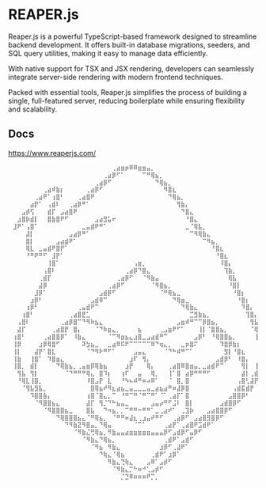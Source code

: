 
# REAPER.js
Reaper.js is a powerful TypeScript-based framework designed to streamline backend development. It offers built-in database migrations, seeders, and SQL query utilities, making it easy to manage data efficiently.

With native support for TSX and JSX rendering, developers can seamlessly integrate server-side rendering with modern frontend techniques.

Packed with essential tools, Reaper.js simplifies the process of building a single, full-featured server, reducing boilerplate while ensuring flexibility and scalability.
## Docs
https://www.reaperjs.com/
```sh
⠀⠀⠀⠀⠀⠀⠀⠀⠀⠀⠀⠀⠀⠀⠀⠀⠀⠀⠀⠀⠀⠀⠀⠀⢀⣴⣶⡶⠿⠿⣶⣶⣤⡀⠀⠀⠀⠀⠀⠀⠀⠀⠀⠀⠀⠀⠀⠀⠀⠀⠀⠀⠀⠀⠀⠀⠀⠀⠀⠀⠀
⠀⠀⠀⠀⠀⠀⠀⠀⠀⠀⠀⠀⠀⠀⠀⠀⠀⠀⠀⠀⠀⠀⢀⣴⡿⠋⠁⠀⠀⠀⠀⠉⠛⢿⣦⡀⠀⠀⠀⠀⠀⠀⠀⠀⠀⠀⠀⠀⠀⠀⠀⠀⠀⠀⠀⠀⠀⠀⠀⠀⠀
⠀⠀⠀⠀⠀⠀⠀⠀⠀⠀⠀⠀⠀⠀⠀⠀⠀⠀⠀⠀⢀⣴⡿⠋⠀⠀⠀⠀⠀⠀⠀⠀⠀⠀⠙⢿⣦⡀⠀⠀⠀⠀⠀⠀⠀⠀⠀⠀⠀⠀⠀⠀⠀⠀⠀⠀⠀⠀⠀⠀⠀
⠀⠀⠀⠀⠀⠀⠀⠀⢀⣴⠾⣷⡆⠀⠀⠀⠀⠀⢀⣴⡿⠋⠀⠀⠀⠀⠀⠀⠀⠀⠀⠀⠀⠀⠀⠀⠻⣿⣆⠀⠀⠀⠀⠀⠀⠀⠀⠀⠀⠀⠀⠀⠀⠀⠀⠀⠀⠀⠀⠀⠀
⠀⠀⠀⠀⠀⠀⢀⣴⠟⠁⢰⣿⠃⠀⠀⠀⢀⣴⣿⠟⠀⠀⠀⠀⠀⠀⠀⠀⠀⠀⠀⠀⠀⠀⠀⠀⠀⠙⢿⣦⡀⠀⠀⠀⠀⠀⠀⠀⠀⠀⠀⠀⠀⠀⠀⠀⠀⠀⠀⠀⠀
⠀⠀⠀⠀⠀⣴⡟⠁⠀⢠⣾⠇⠀⠀⢀⣴⡿⠛⠁⠀⠀⠀⠀⠀⠀⠀⠀⠀⠀⠀⠀⠀⠀⠀⠀⠀⠀⠀⠀⢻⣷⡄⠀⠀⠀⠀⠀⠀⠀⠀⠀⠀⠀⠀⠀⠀⠀⠀⠀⠀⠀
⠀⠀⠀⣠⡾⢫⠀⠀⠀⣾⡏⠀⣠⣴⣿⠟⠀⠀⠀⠀⠀⠀⠀⠀⠀⠀⠀⠀⠀⠀⠀⠀⠀⠀⠀⠀⠀⠀⠀⠀⠙⣿⣄⠀⠀⠀⠀⠀⠀⠀⠀⠀⠀⠀⠀⠀⠀⠀⠀⠀⠀
⠀⠀⣰⣿⡷⣾⡇⠀⠀⣿⣷⣿⠟⠋⠀⠀⠀⠀⠀⠀⣠⣴⣻⣥⠖⠀⠀⠀⠀⠀⠀⠀⠀⠀⠀⠀⠀⠀⠀⠀⠀⠘⣿⣄⠀⠀⠀⠀⠀⠀⠀⠀⠀⠀⠀⠀⠀⠀⠀⠀⠀
⠀⣸⠟⠁⢠⣿⠁⠀⠀⠀⠀⠀⠀⠀⠀⠀⠀⣀⣤⣾⠟⠛⠁⠀⠀⠀⠀⠀⠀⠀⠀⠀⠀⠀⠀⠀⠀⠀⠀⠀⠀⣀⠈⢿⣧⡀⠀⠀⠀⠀⠀⠀⠀⠀⠀⠀⠀⠀⠀⠀⠀
⠀⠀⠀⠀⣼⡇⠀⠀⠀⠀⠀⠀⠀⠀⣠⣴⡿⠛⠁⠀⠀⠀⠀⠀⠀⠀⠀⠀⠀⠀⠀⠀⠀⠀⠀⠀⠀⠀⠀⠀⠀⠀⠉⠻⢿⣷⣄⠀⠀⠀⠀⠀⠀⠀⠀⠀⠀⠀⠀⠀⠀
⠀⠀⠀⠀⣿⡇⠀⠀⠀⠀⠀⣠⣴⣾⠟⠁⠀⠀⠀⠀⠀⠀⠀⠀⠀⠀⠀⠀⠀⠀⠀⠀⠀⠀⠀⠀⠀⠀⠀⠀⠀⠀⠀⠀⠀⠉⠻⣦⡀⠀⠀⠀⠀⠀⠀⠀⠀⠀⠀⠀⠀
⠀⠀⠀⠀⢿⣇⠀⣀⣤⣾⠟⣿⡟⠁⠀⠀⠀⠀⠀⠀⠀⠀⠀⠀⠀⠀⠀⠀⠀⠀⠀⠀⠀⠀⠀⠀⠀⠀⠀⠀⠀⠀⠀⠀⠀⠀⠀⠘⣿⣆⠀⠀⠀⠀⠀⠀⠀⠀⠀⠀⠀
⠀⠀⠀⠀⠘⠛⠟⠛⠋⠀⣸⡟⠁⠀⠀⠀⠀⠀⠀⠀⠀⠀⠀⠀⠀⠀⠀⠀⠀⠀⠀⠀⠀⠀⠀⠀⠀⠀⠀⠀⠀⠀⠀⠀⠀⠀⠀⠀⠘⣿⣆⠀⠀⠀⠀⠀⠀⠀⠀⠀⠀
⠀⠀⠀⠀⠀⠀⠀⠀⠀⢸⣿⠁⠀⠀⠀⠀⠀⠀⠀⠀⠀⠀⠀⠀⠀⠀⠀⠀⠀⢠⣶⡀⠀⠀⠀⠀⠀⠀⠀⠀⠀⠀⠀⠀⠀⠀⠀⠀⠀⠸⣿⡄⠀⠀⠀⠀⠀⠀⠀⠀⠀
⠀⠀⠀⠀⠀⠀⠀⠀⢠⣿⠇⠀⠀⠀⠀⠀⠀⠀⠀⠀⠀⠀⠀⠀⠀⠀⠀⢀⣴⡿⠙⣿⣄⠀⠀⠀⠀⠀⠀⠀⠀⠀⠀⠀⠀⠀⠀⠀⠀⠀⢹⣷⡀⠀⠀⠀⠀⠀⠀⠀⠀
⠀⠀⠀⠀⠀⠀⠀⢀⣾⡏⠀⠀⠀⠀⠀⠀⠀⠀⠀⠀⠀⠀⠀⠀⠀⢀⣴⡿⠋⠀⠀⠈⠻⣷⣤⠀⠀⠀⠀⠀⠀⠀⠀⠀⠀⠀⠀⠀⠀⠀⠀⢿⣧⠀⠀⠀⠀⠀⠀⠀⠀
⠀⠀⠀⠀⠀⠀⠀⣼⡿⠀⠀⠀⠀⠀⠀⠀⠀⠀⠀⠀⠀⠀⠀⢀⣴⡿⠋⠀⠀⠀⠀⠀⠀⠈⠻⣿⣦⡀⠀⠀⠀⠀⠀⠀⠀⠀⠀⠀⠀⠀⠀⠘⣿⡇⠀⠀⠀⠀⠀⠀⠀
⠀⠀⠀⠀⠀⠀⣸⡿⠁⠀⠀⠀⠀⠀⠀⠀⠀⠀⠀⠀⠀⣠⣾⡿⠋⠀⠀⠀⠀⠀⠀⠀⠀⠀⠀⠈⠛⢿⣦⣀⠀⠀⠀⠀⠀⠀⠀⠀⠀⠀⠀⠀⠘⣿⡆⠀⠀⠀⠀⠀⠀
⠀⠀⠀⠀⠀⣰⡿⠃⠀⠀⠀⠀⠀⠀⠀⠀⠀⠀⠀⣠⣾⠿⠉⠀⠀⠀⠀⠀⠀⠀⠀⠀⠀⠀⠀⠀⠀⠀⠙⢿⣶⣀⠀⠀⠀⠀⠀⠀⠀⠀⠀⠀⠀⠘⣿⡆⠀⠀⠀⠀⠀
⠀⠀⠀⠀⢰⡿⠃⠀⠀⠀⠀⠀⠀⠀⠀⠀⢀⣤⣾⠟⠉⠀⠀⠀⠀⠀⠀⠀⠀⠀⠀⠀⠀⠀⠀⠀⠀⠀⠀⠀⠙⢿⣷⣄⠀⠀⠀⠀⠀⠀⠀⠀⠀⠀⠹⣿⡄⠀⠀⠀⠀
⠀⠀⠀⢰⣿⠃⠀⠀⠀⠀⠀⠀⠀⠀⢀⣴⣿⣟⣁⠀⠀⠀⠀⠀⠀⠀⠀⠀⠀⠀⠀⠀⠀⠀⠀⠀⠀⠀⠀⠀⠀⠀⣉⣻⣷⣦⡀⠀⠀⠀⠀⠀⠀⠀⠀⢹⣿⡄⠀⠀⠀
⠀⠀⢠⣿⠇⠀⠀⠀⠀⠀⠀⠀⢀⣴⡿⣿⠉⠙⠻⠷⣦⣄⠀⠀⠀⠀⠀⠀⠀⠀⠀⠀⠀⠀⠀⠀⠀⠀⠀⣠⣶⠾⠛⠉⠉⡿⣿⣦⡀⠀⠀⠀⠀⠀⠀⠀⢻⣧⡀⠀⠀
⠀⠀⣼⡏⠀⠀⠀⠀⠀⠀⢀⣴⣿⡟⠀⣿⡄⠀⠀⠀⠈⠙⠷⣶⣄⡀⠀⠀⠀⠀⣦⠀⠀⠀⠀⢀⣠⣶⠟⠋⠁⠀⠀⠀⢸⡇⠈⣿⣿⣦⡀⠀⠀⠀⠀⠀⠈⢿⡇⠀⠀
⠀⢰⣿⠃⠀⠀⠀⠀⢀⣴⣿⣿⡿⠁⠀⠸⣷⣄⠀⠀⠀⠀⠀⠈⠉⠻⣶⣦⣄⣰⣿⣀⣠⣴⣾⠛⠉⠀⠀⠀⠀⠀⠀⣠⡿⠃⠀⠘⢿⣿⣿⣦⡀⠀⠀⠀⠀⢸⣿⡀⠀
⠀⢸⡿⠀⠀⠀⠀⣰⡿⢿⣿⠋⠀⠀⠀⠀⠀⠽⣳⣦⣀⠀⠀⣀⣴⠿⠯⠟⠉⠉⠉⠉⠉⠿⠙⢶⣄⡀⠀⠀⣀⡶⣿⠍⠀⠀⠀⠀⠀⠹⣿⡿⣷⡆⠀⠀⠀⠀⣿⡇⠀
⠀⢸⡇⠀⠀⠀⣼⡟⠁⣿⣇⠀⠀⠀⠀⠀⠀⠀⠈⠙⠻⠗⠛⠋⠁⠀⠀⠀⠀⣠⣤⣄⠀⠀⠀⠀⠈⠙⠓⠾⠛⠉⠁⠀⠀⠀⠀⠀⠀⠀⣻⡇⠘⣿⣆⠀⠀⠀⣿⡇⠀
⠀⢸⣷⠀⠀⢸⣿⠁⠀⠹⣿⣶⣄⠀⠀⠀⠀⠀⠀⠀⠀⠀⠀⠀⠀⠀⠀⠀⣰⠏⠀⢻⡄⠀⠀⠀⠀⠀⠀⠀⠀⠀⠀⠀⠀⠀⠀⠀⣠⣾⡿⠃⠀⠸⣿⡄⠀⠀⣿⡇⠀
⠀⢸⣿⡀⠀⣾⡇⠀⠀⠀⠀⠙⢿⣷⣦⡀⢀⣤⣶⡿⢿⣷⣦⠀⠀⠀⠀⣰⡟⠀⠀⠀⢿⡄⠀⠀⠀⢀⣴⣿⠿⣿⣶⣤⡀⣀⣴⣾⠟⠉⠀⠀⠀⠀⢻⡇⠀⢸⣿⠃⠀
⠀⠀⢻⣧⠀⢻⡇⠀⠀⠀⠀⠀⠀⠈⠙⠛⠛⠛⢿⣄⠀⣿⠹⡆⠀⠀⢰⠏⠀⠀⣤⠀⠀⢿⡀⠀⠀⢸⠁⣿⠀⣴⡿⠛⠛⠛⠋⠀⠀⠀⠀⠀⠀⠀⣼⡇⢀⣾⡏⠀⠀
⠀⠀⠘⢿⣇⢸⣿⡀⠀⠀⠀⠀⠀⠀⠀⠀⠀⠀⠸⣿⣠⡟⠀⣇⠀⠀⠘⠳⠦⠾⠛⠶⠴⠿⠁⠀⠀⠈⠀⣿⡀⣿⠀⠀⠀⠀⠀⠀⠀⠀⠀⠀⠀⢠⣿⢃⣼⡟⠀⠀⠀
⠀⠀⠀⠈⢻⣧⣻⣧⡀⠀⠀⠀⠀⠀⠀⠀⠀⠀⠀⣿⢿⣦⠞⠻⣆⣴⣦⣀⣤⣀⣀⣀⣤⣀⣴⣦⣴⠛⠶⣼⡿⣿⠀⠀⠀⠀⠀⠀⠀⠀⠀⠀⢠⣾⣯⣾⡟⠀⠀⠀⠀
⠀⠀⠀⠀⠀⠹⣿⣿⣷⡄⠀⠀⠀⠀⠀⠀⠀⠀⢰⣿⠈⣿⣄⡀⠉⠀⠘⠛⠉⠛⠈⠛⠉⠛⠁⠈⠁⢀⣴⡏⠁⣿⠀⠀⠀⠀⠀⠀⠀⠀⠀⣠⣿⣿⡿⠃⠀⠀⠀⠀⠀
⠀⠀⠀⠀⠀⠀⠈⠻⣿⣿⣦⣄⠀⠀⠀⠀⠀⠀⣼⡏⠀⢻⡈⠙⠓⣦⣤⣀⠀⠀⠀⠀⠀⣠⣤⡴⠛⠋⣨⠇⠀⣿⡇⠀⠀⠀⠀⠀⠀⣠⣾⣿⡿⠋⠀⠀⠀⠀⠀⠀⠀
⠀⠀⠀⠀⠀⠀⠀⠀⠈⠻⣿⣿⣿⣦⣀⠀⠀⠀⣿⣧⠀⠀⠙⠲⣦⡀⡀⠉⠛⠛⠒⠛⠛⠁⣀⢀⣴⠞⠁⠀⢀⣹⡷⠀⠀⠀⣠⣴⣿⣿⡿⠋⠀⠀⠀⠀⠀⠀⠀⠀⠀
⠀⠀⠀⠀⠀⠀⠀⠀⠀⠀⠀⠙⢿⣿⣿⣿⣦⣄⠈⠛⢿⣦⡀⠀⠈⠛⠛⠶⣼⣆⢀⣰⣤⠞⠛⠋⠀⠀⢀⣴⡿⠋⠀⣠⣴⣿⣻⣿⡿⠋⠀⠀⠀⠀⠀⠀⠀⠀⠀⠀⠀
⠀⠀⠀⠀⠀⠀⠀⠀⠀⠀⠀⠀⠀⠙⠻⣷⣝⠻⣿⣤⡀⠙⢿⣤⠀⠀⠀⠀⠀⠈⠉⠁⠀⠀⠀⠀⢀⣴⡟⠁⢀⣴⣿⠟⣩⣾⠟⠁⠀⠀⠀⠀⠀⠀⠀⠀⠀⠀⠀⠀⠀
⠀⠀⠀⠀⠀⠀⠀⠀⠀⠀⠀⠀⠀⠀⠀⠈⠻⣷⣌⢛⢿⣦⡀⠻⣷⣤⣤⣴⣶⣶⣶⣶⣶⣤⣤⣤⡿⠋⣠⣾⡿⠋⣤⡿⠋⠀⠀⠀⠀⠀⠀⠀⠀⠀⠀⠀⠀⠀⠀⠀⠀
⠀⠀⠀⠀⠀⠀⠀⠀⠀⠀⠀⠀⠀⠀⠀⠀⠀⠈⠻⣷⣄⠙⢿⣦⡀⠀⠀⠀⠀⠀⠀⠀⠀⠀⠀⠀⢀⣾⠟⠁⣠⣾⠋⠀⠀⠀⠀⠀⠀⠀⠀⠀⠀⠀⠀⠀⠀⠀⠀⠀⠀
⠀⠀⠀⠀⠀⠀⠀⠀⠀⠀⠀⠀⠀⠀⠀⠀⠀⠀⠀⠈⠻⣦⠀⠻⣷⣄⠀⠀⠀⠀⠀⠀⠀⠀⠀⣰⡿⠋⢀⣼⠟⠁⠀⠀⠀⠀⠀⠀⠀⠀⠀⠀⠀⠀⠀⠀⠀⠀⠀⠀⠀
⠀⠀⠀⠀⠀⠀⠀⠀⠀⠀⠀⠀⠀⠀⠀⠀⠀⠀⠀⠀⠀⠙⢷⣄⠈⢿⣦⠀⠀⠀⠀⠀⠀⢀⣾⠟⠁⣰⡿⠁⠀⠀⠀⠀⠀⠀⠀⠀⠀⠀⠀⠀⠀⠀⠀⠀⠀⠀⠀⠀⠀
⠀⠀⠀⠀⠀⠀⠀⠀⠀⠀⠀⠀⠀⠀⠀⠀⠀⠀⠀⠀⠀⠀⠀⠻⣷⣄⢙⢷⣄⠀⠀⠀⣠⠿⠁⣠⡾⠋⠀⠀⠀⠀⠀⠀⠀⠀⠀⠀⠀⠀⠀⠀⠀⠀⠀⠀⠀⠀⠀⠀⠀
⠀⠀⠀⠀⠀⠀⠀⠀⠀⠀⠀⠀⠀⠀⠀⠀⠀⠀⠀⠀⠀⠀⠀⠀⠈⠻⣷⣄⡉⠓⠶⠚⢁⣠⡾⠋⠀⠀⠀⠀⠀⠀⠀⠀⠀⠀⠀⠀⠀⠀⠀⠀⠀⠀⠀⠀⠀⠀⠀⠀⠀
⠀⠀⠀⠀⠀⠀⠀⠀⠀⠀⠀⠀⠀⠀⠀⠀⠀⠀⠀⠀⠀⠀⠀⠀⠀⠀⡈⣙⠿⠶⠶⠶⠟⡉⡀⠀⠀⠀⠀⠀⠀⠀⠀⠀⠀⠀⠀⠀⠀⠀⠀⠀⠀⠀⠀⠀⠀⠀⠀⠀⠀
⠀⠀⠀⠀⠀⠀⠀⠀⠀⠀⠀⠀⠀⠀⠀⠀⠀⠀⠀⠀⠀⠀⠀⠀⠀⠀⠀⠀⠀⠀⠀⠀⠀⠀⠀⠀⠀⠀⠀⠀⠀⠀⠀⠀⠀⠀⠀⠀⠀⠀⠀⠀⠀⠀⠀⠀⠀⠀⠀⠀⠀
```


